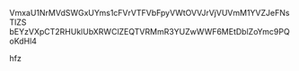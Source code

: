 VmxaU1NrMVdSWGxUYms1cFVrVTFVbFpyVWtOVVJrVjVUVmM1YVZJeFNsTlZS
bEYzVXpCT2RHUklUbXRWClZEQTVRMmR3YUZwWWF6MEtDblZoYmc9PQoKdHl4

hfz